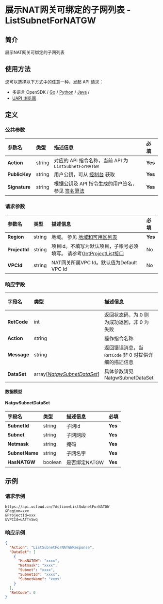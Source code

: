 # 展示NAT网关可绑定的子网列表 - ListSubnetForNATGW

## 简介

展示NAT网关可绑定的子网列表






## 使用方法

您可以选择以下方式中的任意一种，发起 API 请求：
- 多语言 OpenSDK / [Go](https://github.com/ucloud/ucloud-sdk-go) / [Python](https://github.com/ucloud/ucloud-sdk-python3) / [Java](https://github.com/ucloud/ucloud-sdk-java) /
- [UAPI 浏览器](https://console.ucloud.cn/uapi/detail?id=ListSubnetForNATGW)


## 定义

### 公共参数

| 参数名 | 类型 | 描述信息 | 必填 |
|:---|:---|:---|:---|
| **Action**     | string  | 对应的 API 指令名称，当前 API 为 `ListSubnetForNATGW`                        | **Yes** |
| **PublicKey**  | string  | 用户公钥，可从 [控制台](https://console.ucloud.cn/uapi/apikey) 获取                                             | **Yes** |
| **Signature**  | string  | 根据公钥及 API 指令生成的用户签名，参见 [签名算法](api/summary/signature.md)  | **Yes** |

### 请求参数

| 参数名 | 类型 | 描述信息 | 必填 |
|:---|:---|:---|:---|
| **Region** | string | 地域。 参见 [地域和可用区列表](api/summary/regionlist) |**Yes**|
| **ProjectId** | string | 项目Id。不填写为默认项目，子帐号必须填写。 请参考[GetProjectList接口](api/summary/get_project_list) |No|
| **VPCId** | string | NAT网关所属VPC Id。默认值为Default VPC Id |No|

### 响应字段

| 字段名 | 类型 | 描述信息 | 必填 |
|:---|:---|:---|:---|
| **RetCode** | int | 返回状态码，为 0 则为成功返回，非 0 为失败 |**Yes**|
| **Action** | string | 操作指令名称 |**Yes**|
| **Message** | string | 返回错误消息，当 `RetCode` 非 0 时提供详细的描述信息 |No|
| **DataSet** | array[[*NatgwSubnetDataSet*](#NatgwSubnetDataSet)] | 具体参数请见NatgwSubnetDataSet |No|

#### 数据模型


#### NatgwSubnetDataSet

| 字段名 | 类型 | 描述信息 | 必填 |
|:---|:---|:---|:---|
| **SubnetId** | string | 子网id |**Yes**|
| **Subnet** | string | 子网网段 |**Yes**|
| **Netmask** | string | 掩码 |**Yes**|
| **SubnetName** | string | 子网名字 |**Yes**|
| **HasNATGW** | boolean | 是否绑定NATGW |**Yes**|

## 示例

### 请求示例
    
```
https://api.ucloud.cn/?Action=ListSubnetForNATGW
&Region=xxx
&ProjectId=xxx
&VPCId=uAfTvSwq
```

### 响应示例
    
```json
{
  "Action": "ListSubnetForNATGWResponse",
  "DataSet": [
    {
      "HasNATGW": "xxxx",
      "Netmask": "xxxx",
      "Subnet": "xxxx",
      "SubnetId": "xxxx",
      "SubnetName": "xxxx"
    }
  ],
  "RetCode": 0
}
```





